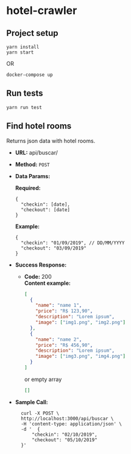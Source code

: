 # hotel-crawler

## Project setup

```
yarn install
yarn start
```

OR

```
docker-compose up
```

## Run tests

```
yarn run test
```

## **Find hotel rooms**

Returns json data with hotel rooms.

- **URL:**
  api/buscar/

- **Method:**
  `POST`

- **Data Params:**

  **Required:**

  ```
  {
    "checkin": [date],
    "checkout": [date]
  }
  ```

  **Example:**

  ```
  {
    "checkin": "01/09/2019", // DD/MM/YYYY
    "checkout": "03/09/2019"
  }
  ```

- **Success Response:**

  - **Code:** 200 <br />
    **Content example:**

    ```json
    [
      {
        "name": "name 1",
        "price": "R$ 123,90",
        "description": "Lorem ipsum",
        "image": ["img1.png", "img2.png"]
      },
      {
        "name": "name 2",
        "price": "R$ 456,90",
        "description": "Lorem ipsum",
        "image": ["img3.png", "img4.png"]
      }
    ]
    ```

    or empty array

    ```json
    []
    ```

- **Sample Call:**
  ```
    curl -X POST \
    http://localhost:3000/api/buscar \
    -H 'content-type: application/json' \
    -d '  {
        "checkin": "02/10/2019",
        "checkout": "05/10/2019"
    }'
  ```

